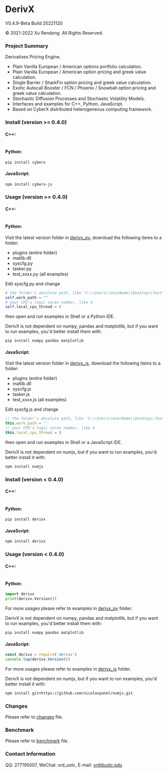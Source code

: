 # DerivX
V0.4.9-Beta Build 20221120

© 2021-2022 Xu Rendong. All Rights Reserved.

### Project Summary
Derivatives Pricing Engine.
+ Plain Vanilla European / American options portfolio calculation.
+ Plain Vanilla European / American option pricing and greek value calculation.
+ Single Barrier / SharkFin option pricing and greek value calculation.
+ Exotic Autocall Booster / FCN / Phoenix / Snowball option pricing and greek value calculation.
+ Stochastic Diffusion Processes and Stochastic Volatility Models.
+ Interfaces and examples for C++, Python, JavaScript.
+ Based on CyberX distributed heterogeneous computing framework.

### Install (version >= 0.4.0)
#### C++:
```bash

```

#### Python:
```bash
pip install cyberx
```

#### JavaScript:
```bash
npm install cyberx-js
```

### Usage (version >= 0.4.0)
#### C++:
```c++

```

#### Python:
Visit the latest version folder in [derivx_py](https://github.com/xurendong/derivx/tree/main/exe/windows/bin/derivx_py), download the following items to a folder:

+ plugins (entire folder)
+ matlib.dll
+ syscfg.py
+ tasker.py
+ test_xxxx.py (all examples)

Edit syscfg.py and change 
```python
# the folder's absolute path, like "C:\\Users\\UserName\\Desktop\\Test"
self.work_path = ""
# your CPU's logic cores number, like 4
self.local_cpu_thread = 8
```
then open and run examples in Shell or a Python IDE.

DerivX is not dependent on numpy, pandas and matplotlib, but if you want to run examples, you'd better install them with:
```bash
pip install numpy pandas matplotlib
```

#### JavaScript:
Visit the latest version folder in [derivx_js](https://github.com/xurendong/derivx/tree/main/exe/windows/bin/derivx_js), download the following items to a folder:

+ plugins (entire folder)
+ matlib.dll
+ syscfg.js
+ tasker.js
+ test_xxxx.js (all examples)

Edit syscfg.js and change 
```javascript
// the folder's absolute path, like 'C:\\Users\\UserName\\Desktop\\Test'
this.work_path = ''
// your CPU's logic cores number, like 4
this.local_cpu_thread = 8
```
then open and run examples in Shell or a JavaScript IDE.

DerivX is not dependent on numjs, but if you want to run examples, you'd better install it with:
```bash
npm install numjs
```

### Install (version < 0.4.0)
#### C++:
```bash

```

#### Python:
```bash
pip install derivx
```

#### JavaScript:
```bash
npm install derivx
```

### Usage (version < 0.4.0)
#### C++:
```c++

```

#### Python:
```python
import derivx
print(derivx.Version())
```
For more usages please refer to examples in [derivx_py](https://github.com/xurendong/derivx/tree/main/exe/windows/bin/derivx_py) folder.

DerivX is not dependent on numpy, pandas and matplotlib, but if you want to run examples, you'd better install them with:
```bash
pip install numpy pandas matplotlib
```

#### JavaScript:
```javascript
const derivx = require('derivx')
console.log(derivx.Version())
```
For more usages please refer to examples in [derivx_js](https://github.com/xurendong/derivx/tree/main/exe/windows/bin/derivx_js) folder.

DerivX is not dependent on numjs, but if you want to run examples, you'd better install it with:
```bash
npm install git+https://github.com/nicolaspanel/numjs.git
```

### Changes
Please refer to [changes](https://github.com/xurendong/derivx/blob/main/changes.txt) file.

### Benchmark
Please refer to [benchmark](https://github.com/xurendong/derivx/blob/main/benchmark.md) file.

### Contact Information
QQ: 277195007, WeChat: xrd_ustc, E-mail: xrd@ustc.edu
